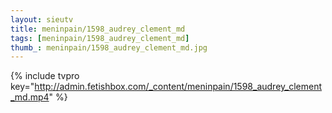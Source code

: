 ```yaml
--- 
layout: sieutv
title: meninpain/1598_audrey_clement_md
tags: [meninpain/1598_audrey_clement_md]
thumb_: meninpain/1598_audrey_clement_md.jpg
---
```

{% include tvpro key="http://admin.fetishbox.com/_content/meninpain/1598_audrey_clement_md.mp4" %} 
